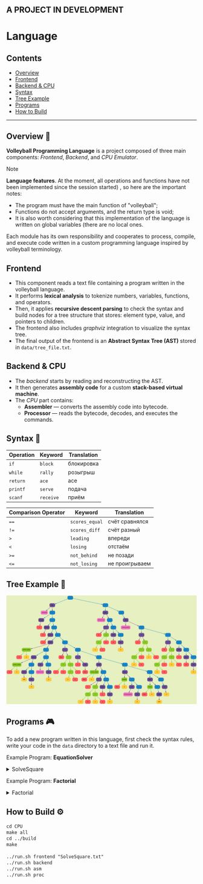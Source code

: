 ## A PROJECT IN DEVELOPMENT

# Language 

## Contents
- [Overview](#overview)
- [Frontend](#frontend)
- [Backend & CPU](#backend--cpu)
- [Syntax](#syntax)
- [Tree Example](#tree-example)
- [Programs](#programs)
- [How to Build](#how-to-build)

---

## Overview 🏐

**Volleyball Programming Language** is a project composed of three main components: *Frontend*, *Backend*, and *CPU Emulator*.

> [!NOTE]
> **Language features**. At the moment, all operations and functions have not been implemented since the session started) , so here are the important notes:
>
> - The program must have the main function of "volleyball";
> - Functions do not accept arguments, and the return type is void;
> - It is also worth considering that this implementation of the language is written on global variables (there are no local ones.

Each module has its own responsibility and cooperates to process, compile, and execute code written in a custom programming language inspired by volleyball terminology.

## Frontend
- This component reads a text file containing a program written in the volleyball language.
- It performs **lexical analysis** to tokenize numbers, variables, functions, and operators.
- Then, it applies **recursive descent parsing** to check the syntax and build nodes for a tree structure that stores: element type, value, and pointers to children.
- The frontend also includes *graphviz* integration to visualize the syntax tree.
- The final output of the frontend is an **Abstract Syntax Tree (AST)** stored in `data/tree_file.txt`.

## Backend & CPU
- The *backend* starts by reading and reconstructing the AST.
- It then generates **assembly code** for a custom **stack-based virtual machine**.
- The *CPU* part contains:
  - **Assembler** — converts the assembly code into bytecode.
  - **Processor** — reads the bytecode, decodes, and executes the commands.

## Syntax 📘

| Operation                | Keyword         | Translation            |
|--------------------------|------------------|-------------------------|
| `if`                     | `block`          |	блокировка              |
| `while`                  | `rally`          | розыгрыш                |
| `return`                 | `ace`            | ace                     |
| `printf`                 | `serve`          | подача                  |
| `scanf`                  | `receive`        | приём                   |

| Comparison Operator      | Keyword         | Translation            |
|--------------------------|------------------|-------------------------|
| `==`                     | `scores_equal`   | счёт сравнялся          |
| `!=`                     | `scores_diff`    | счёт разный             |
| `>`                      | `leading`        | впереди                 |
| `<`                      | `losing`         | отстаём                 |
| `>=`                     | `not_behind`     | 	не позади             |
| `<=`                     | `not_losing`     | не проигрываем          |

## Tree Example 🌳

<img src="graphviz/img/dump2_0.png" alt="Syntax Tree Image">

## Programs 🎮

To add a new program written in this language, first check the syntax rules, write your code in the `data` directory to a text file and run it.

 Example Program: **EquationSolver**
 
<details><summary>SolveSquare</summary>

```c
play volleyball()
{
    receive(a);
    receive(b);
    receive(c);

    block(a scores_equal 0)
    {
        block(b scores_equal 0)
        {
            serve(999);
            ace 0;
        }

        SolveLinSq();
        ace 0;
    }

    discr = b * b - 4 * a * c;
    c = sqrt(discr);

    block(discr scores_equal 0)
    {
        y = (-1 * b) / (2 * a);
        serve(y);
        ace 0;
    }

    block(discr leading 0)
    {
        SolveQuadSq();
        ace 0;
    }

    block(discr losing 0)
    {
        serve(999);
    }

    ace 0;
}

play SolveLinSq()
{
    q = (-1 * c) / b;
    serve(q);
    ace 0;
}

play SolveQuadSq()
{
    x  = (-1 * b - c) / (2 * a);
    xx = (-1 * b + c) / (2 * a);

    serve(x);
    serve(xx);

    ace 0;
}
```
</details>

Example Program: **Factorial**
<details><summary>Factorial</summary>

```c
play volleyball()
{
    receive(x);

    block (x scores_equal 0)
    {
        serve(1);
    }

    block (x scores_diff 0)
    {
        r = 1;
        c = 1;

        rally (c not_losing x)
        {
            c = c + 1;
            r = r * c;
        }

        serve(r);
    }

    ace 0;
}
```
</details>

## How to Build ⚙️

```
cd CPU
make all
cd ../build
make

../run.sh frontend "SolveSquare.txt"
../run.sh backend
../run.sh asm
../run.sh proc

```
